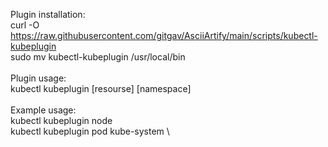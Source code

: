 Plugin installation: \
curl -O https://raw.githubusercontent.com/gitgav/AsciiArtify/main/scripts/kubectl-kubeplugin \
sudo mv kubectl-kubeplugin /usr/local/bin \
\
Plugin usage: \
kubectl kubeplugin [resourse] [namespace] \
\
Example usage: \
kubectl kubeplugin node \
kubectl kubeplugin pod kube-system \
